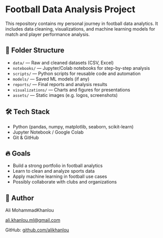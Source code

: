 # Football Data Analysis Project

This repository contains my personal journey in football data analytics. It includes data cleaning, visualizations, and machine learning models for match and player performance analysis.

## 📁 Folder Structure
- `data/` — Raw and cleaned datasets (CSV, Excel)
- `notebooks/` — Jupyter/Colab notebooks for step-by-step analysis
- `scripts/` — Python scripts for reusable code and automation
- `models/` — Saved ML models (if any)
- `reports/` — Final reports and analysis results
- `visualizations/` — Charts and figures for presentations
- `assets/` — Static images (e.g. logos, screenshots)

## 🛠 Tech Stack
- Python (pandas, numpy, matplotlib, seaborn, scikit-learn)
- Jupyter Notebook / Google Colab
- Git & GitHub

## 🔥 Goals
- Build a strong portfolio in football analytics
- Learn to clean and analyze sports data
- Apply machine learning in football use cases
- Possibly collaborate with clubs and organizations

## 👤 Author
Ali MohammadKhanlou

ali.khanlou.ml@gmail.com

GitHub: [github.com/alikhanlou](https://github.com/alikhanlou)
